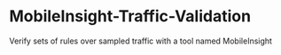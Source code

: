 # MobileInsight-Traffic-Validation
Verify sets of rules over sampled traffic with a tool named MobileInsight
